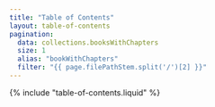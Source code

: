 ```yaml
---
title: "Table of Contents"
layout: table-of-contents
pagination:
  data: collections.booksWithChapters
  size: 1
  alias: "bookWithChapters"
  filter: "{{ page.filePathStem.split('/')[2] }}"
---
```


{% include "table-of-contents.liquid" %}